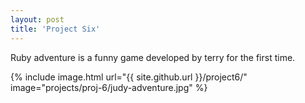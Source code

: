 ```yaml
---
layout: post
title: 'Project Six'
---
```


Ruby adventure is a funny game developed by terry for the first time.

{% include image.html url="{{ site.github.url }}/project6/" image="projects/proj-6/judy-adventure.jpg" %}
